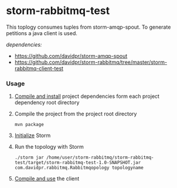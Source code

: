storm-rabbitmq-test
===================

This toplogy consumes tuples from storm-amqp-spout. To generate petitions a java client is used.

  *dependencies:*
  * https://github.com/davidpr/storm-amqp-spout
  * https://github.com/davidpr/storm-rabbitmq/tree/master/storm-rabbitmq-client-test

### Usage

1. [Compile and install]() project dependencies form each project dependency root directory

2. Compile the project from the project root directory

     `mvn package`
    
3. [Initialize](https://github.com/davidpr/storm-tutorial/wiki/Single-node-installation#initializing-storm) Storm

4. Run the topology with Storm 

    `./storm jar /home/user/storm-rabbitmq/storm-rabbitmq-test/target/storm-rabbitmq-test-1.0-SNAPSHOT.jar`
    `com.davidpr.rabbitmq.Rabbitmqopology topologyname`
    
5. [Compile and use]() the client




  


